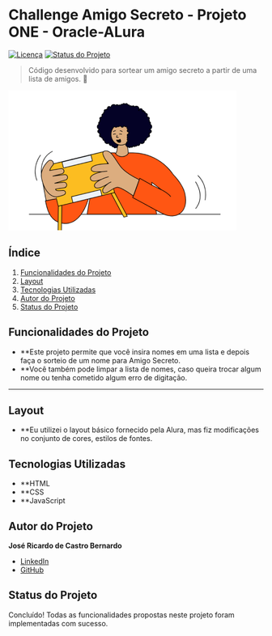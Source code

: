 # Challenge Amigo Secreto - Projeto ONE - Oracle-ALura

[![Licença](https://img.shields.io/badge/licença-MIT-green)](LICENSE)
[![Status do Projeto](https://img.shields.io/badge/status-concluído-brightgreen)](#)

> Código desenvolvido para sortear um amigo secreto a partir de uma lista de amigos. 🎉

![Imagem do Projeto](assets/amigo-secreto.png)

## Índice

1.  [Funcionalidades do Projeto](#funcionalidades-do-projeto)
2.  [Layout](#layout)
3.  [Tecnologias Utilizadas](#tecnologias-utilizadas)
4.  [Autor do Projeto](#autor-do-projeto)
5.  [Status do Projeto](#status-do-projeto)

## Funcionalidades do Projeto

*   **Este projeto permite que você insira nomes em uma lista e depois faça o sorteio de um nome para Amigo Secreto.
*   **Você também pode limpar a lista de nomes, caso queira trocar algum nome ou tenha cometido algum erro de digitação.
*   **   

## Layout
*   **Eu utilizei o layout básico fornecido pela Alura, mas fiz modificações no conjunto de cores, estilos de fontes.

## Tecnologias Utilizadas

*   **HTML
*   **CSS
*   **JavaScript

## Autor do Projeto

**José Ricardo de Castro Bernardo**

*   [LinkedIn](https://www.linkedin.com/in/josé-ricardo-de-castro-bernardo/)
*   [GitHub](https://github.com/JRBernardo871)

## Status do Projeto

Concluído!  Todas as funcionalidades propostas neste projeto foram implementadas com sucesso.

